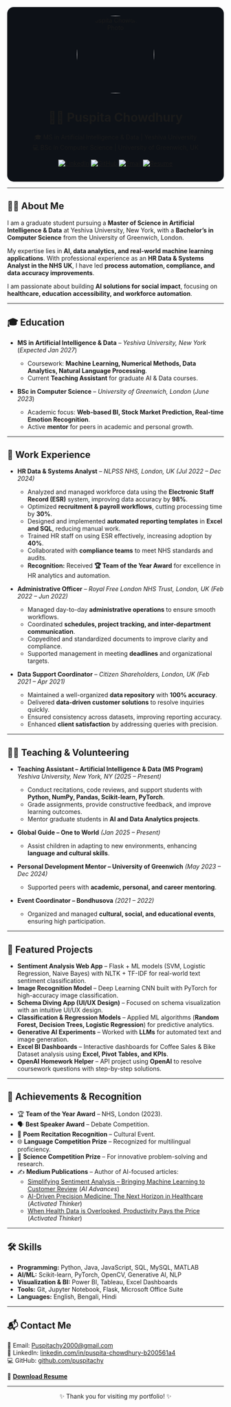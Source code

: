 <!-- Dark themed centered intro -->
<div align="center" style="background-color:#0d1117; padding:20px; border-radius:15px;">

<img src="https://raw.githubusercontent.com/puspitachy/image/main/IMG_2850.jpg" width="180" style="border-radius:50%;" alt="Puspita Chowdhury Photo"/>

# 👩‍💻 Puspita Chowdhury  
🎓 MS in Artificial Intelligence & Data | Yeshiva University  
💻 BSc in Computer Science | University of Greenwich, UK  

[![LinkedIn](https://img.shields.io/badge/LinkedIn-blue?style=for-the-badge&logo=linkedin)](http://linkedin.com/in/puspita-chowdhury-b200561a4) 
[![GitHub](https://img.shields.io/badge/GitHub-grey?style=for-the-badge&logo=github)](https://github.com/puspitachy) 
[![Email](https://img.shields.io/badge/Email-red?style=for-the-badge&logo=gmail)](mailto:Puspitachy2000@gmail.com) 
[![Resume](https://img.shields.io/badge/Resume-green?style=for-the-badge&logo=adobeacrobatreader)](resume.pdf)

</div>

---

## 👩‍💻 About Me
I am a graduate student pursuing a **Master of Science in Artificial Intelligence & Data** at Yeshiva University, New York, with a **Bachelor’s in Computer Science** from the University of Greenwich, London.  

My expertise lies in **AI, data analytics, and real-world machine learning applications**. With professional experience as an **HR Data & Systems Analyst in the NHS UK**, I have led **process automation, compliance, and data accuracy improvements**.  

I am passionate about building **AI solutions for social impact**, focusing on **healthcare, education accessibility, and workforce automation**.  

---

## 🎓 Education
- **MS in Artificial Intelligence & Data** – *Yeshiva University, New York* (*Expected Jan 2027*)  
  - Coursework: **Machine Learning, Numerical Methods, Data Analytics, Natural Language Processing**.  
  - Current **Teaching Assistant** for graduate AI & Data courses.  

- **BSc in Computer Science** – *University of Greenwich, London* (*June 2023*)  
  - Academic focus: **Web-based BI, Stock Market Prediction, Real-time Emotion Recognition**.  
  - Active **mentor** for peers in academic and personal growth.  

---

## 💼 Work Experience  

- **HR Data & Systems Analyst** – *NLPSS NHS, London, UK (Jul 2022 – Dec 2024)*  
  - Analyzed and managed workforce data using the **Electronic Staff Record (ESR)** system, improving data accuracy by **98%**.  
  - Optimized **recruitment & payroll workflows**, cutting processing time by **30%**.  
  - Designed and implemented **automated reporting templates** in **Excel and SQL**, reducing manual work.  
  - Trained HR staff on using ESR effectively, increasing adoption by **40%**.  
  - Collaborated with **compliance teams** to meet NHS standards and audits.  
  - **Recognition:** Received **🏆 Team of the Year Award** for excellence in HR analytics and automation.  

- **Administrative Officer** – *Royal Free London NHS Trust, London, UK (Feb 2022 – Jun 2022)*  
  - Managed day-to-day **administrative operations** to ensure smooth workflows.  
  - Coordinated **schedules, project tracking, and inter-department communication**.  
  - Copyedited and standardized documents to improve clarity and compliance.  
  - Supported management in meeting **deadlines** and organizational targets.  

- **Data Support Coordinator** – *Citizen Shareholders, London, UK (Feb 2021 – Apr 2021)*  
  - Maintained a well-organized **data repository** with **100% accuracy**.  
  - Delivered **data-driven customer solutions** to resolve inquiries quickly.  
  - Ensured consistency across datasets, improving reporting accuracy.  
  - Enhanced **client satisfaction** by addressing queries with precision.  

---

## 🧑‍🏫 Teaching & Volunteering  

- **Teaching Assistant – Artificial Intelligence & Data (MS Program)**  
  *Yeshiva University, New York, NY (2025 – Present)*  
  - Conduct recitations, code reviews, and support students with **Python, NumPy, Pandas, Scikit-learn, PyTorch**.  
  - Grade assignments, provide constructive feedback, and improve learning outcomes.  
  - Mentor graduate students in **AI and Data Analytics projects**.  

- **Global Guide – One to World** *(Jan 2025 – Present)*  
  - Assist children in adapting to new environments, enhancing **language and cultural skills**.  

- **Personal Development Mentor – University of Greenwich** *(May 2023 – Dec 2024)*  
  - Supported peers with **academic, personal, and career mentoring**.  

- **Event Coordinator – Bondhusova** *(2021 – 2022)*  
  - Organized and managed **cultural, social, and educational events**, ensuring high participation.  

---

## 📂 Featured Projects  

- **Sentiment Analysis Web App** – Flask + ML models (SVM, Logistic Regression, Naive Bayes) with NLTK + TF-IDF for real-world text sentiment classification.  
- **Image Recognition Model** – Deep Learning CNN built with PyTorch for high-accuracy image classification.  
- **Schema Diving App (UI/UX Design)** – Focused on schema visualization with an intuitive UI/UX design.  
- **Classification & Regression Models** – Applied ML algorithms (**Random Forest, Decision Trees, Logistic Regression**) for predictive analytics.  
- **Generative AI Experiments** – Worked with **LLMs** for automated text and image generation.  
- **Excel BI Dashboards** – Interactive dashboards for Coffee Sales & Bike Dataset analysis using **Excel, Pivot Tables, and KPIs**.  
- **OpenAI Homework Helper** – API project using **OpenAI** to resolve coursework questions with step-by-step solutions.  

---

## 🏅 Achievements & Recognition  

- 🏆 **Team of the Year Award** – NHS, London (2023).  
- 🗣️ **Best Speaker Award** – Debate Competition.  
- 🎤 **Poem Recitation Recognition** – Cultural Event.  
- 🌐 **Language Competition Prize** – Recognized for multilingual proficiency.  
- 🔬 **Science Competition Prize** – For innovative problem-solving and research.  
- ✍️ **Medium Publications** – Author of AI-focused articles:  
  - [Simplifying Sentiment Analysis – Bringing Machine Learning to Customer Review](https://medium.com/@puspitachy2000) (*AI Advances*)  
  - [AI-Driven Precision Medicine: The Next Horizon in Healthcare](https://medium.com/@puspitachy2000) (*Activated Thinker*)  
  - [When Health Data is Overlooked, Productivity Pays the Price](https://medium.com/@puspitachy2000) (*Activated Thinker*)  

---

## 🛠 Skills  

- **Programming:** Python, Java, JavaScript, SQL, MySQL, MATLAB  
- **AI/ML:** Scikit-learn, PyTorch, OpenCV, Generative AI, NLP  
- **Visualization & BI:** Power BI, Tableau, Excel Dashboards  
- **Tools:** Git, Jupyter Notebook, Flask, Microsoft Office Suite  
- **Languages:** English, Bengali, Hindi  

---

## 📬 Contact Me  

📧 Email: [Puspitachy2000@gmail.com](mailto:Puspitachy2000@gmail.com)  
🔗 LinkedIn: [linkedin.com/in/puspita-chowdhury-b200561a4](http://linkedin.com/in/puspita-chowdhury-b200561a4)  
💻 GitHub: [github.com/puspitachy](https://github.com/puspitachy)  

📄 **[Download Resume](resume.pdf)**  

---

<div align="center">
✨ Thank you for visiting my portfolio! ✨  
</div>
